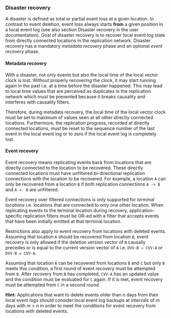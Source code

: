### Disaster recovery

A disaster is defined as total or partial event loss at a given location. In contrast to event deletion, event loss always starts **from** a given position in a local event log  (see also section Disaster recovery in the user documentation). Goal of disaster recovery is to recover local event log state from directly connected locations in the replication network. Disaster recovery has a mandatory _metadata recovery_ phase and an optional _event recovery_ phase.
#### Metadata recovery

With a disaster, not only events but also the local time of the local vector clock is lost. Without properly recovering the clock, it may start running again in the past i.e. at a time before the disaster happened. This may lead to local time values that are perceived as duplicates in the replication network which must be prevented because it breaks causality and interferes with causality filters. 

Therefore, during metadata recovery, the local time of the local vector clock must be set to maximum of values seen at all other directly connected locations. Furthermore, the replication progress, recorded at directly connected locations, must be reset to the sequence number of the last event in the local event log or to zero if the local event log is completely lost. 
#### Event recovery

Event recovery means replicating events back from locations that are directly connected to the location to be recovered. These directly connected locations must have unfiltered bi-directional replication connections with the location to be recovered. For example, a location `A` can only be recovered from a location `B` if both replication connections `A -> B` and `A <- B` are unfiltered.

Event recovery over filtered connections is only supported for _terminal locations_ i.e. locations that are connected to only one other location. When replicating events to the terminal location during recovery, application-specific replication filters must be OR-ed with a filter that accepts events that have been initially emitted at that terminal location.

Restrictions also apply to event recovery from locations with deleted events. Assuming that location `A` should be recovered from location `B`, event recovery is only allowed if the deletion version vector of `B` causally precedes or is equal to the current version vector of `A` i.e. `DVV-B → CVV-A` or `DVV-B = CVV-A`.

Assuming that location `A` can be recovered from locations `B` and `C` but only `B` meets this condition, a first round of event recovery must be attempted from `B`. After recovery from `B` has completed, `CVV-A` has an updated value and the condition must be evaluated for `C` again. If it is met, event recovery must be attempted from `C` in a second round. 

**Hint:** Applications that want to delete events older than n days from their local event logs should consider local event log backups at intervals of m days with m < n in order to meet the conditions for event recovery from locations with deleted events.
